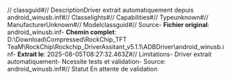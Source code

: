 // classguid#// DescriptionDriver extrait automatiquement depuis android_winusb.inf#// Classelights#// Capabilities#// Typeunknown#// ManufacturerUnknown#// Modelclassguid#// Source- **Fichier original**: android_winusb.inf- **Chemin complet**: D:\Download\Compressed\RockChip_TFT TeaM\RockChip\Rockchip_DriverAssitant_v5.1.1\ADBDriver\android_winusb.inf- **Extrait le**: 2025-08-05T08:27:32.463Z#// Limitations- Driver extrait automatiquement- Ncessite tests et validation- Source: android_winusb.inf#// Statut En attente de validation